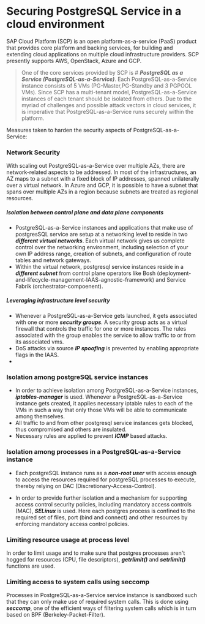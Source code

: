 # Securing PostgreSQL Service in a cloud environment

SAP Cloud Platform (SCP) is an open platform-as-a-service (PaaS) product that provides core platform and backing services, for building and extending cloud applications on multiple cloud infrastructure providers. SCP presently supports AWS, OpenStack, Azure and GCP.

>One of the core services provided by SCP is # *__PostgreSQL as a Service (PostgreSQL-as-a-Service)__*. Each PostgreSQL-as-a-Service instance consists of 5 VMs (PG-Master,PG-Standby and 3 PGPOOL VMs). Since SCP has a multi-tenant model, PostgreSQL-as-a-Service instances of each tenant should be isolated from others. Due to the myriad of challenges and possible attack vectors in cloud services, it is imperative that PostgreSQL-as-a-Service runs securely within the platform.

Measures taken to harden the security aspects of PostgreSQL-as-a-Service:
 
### Network Security
With scaling out PostgreSQL-as-a-Service over multiple AZs, there are network-related aspects to be addressed. In most of the infrastructures, an AZ maps to a subnet with a fixed block of IP addresses, spanned unilaterally over a virtual network. In Azure and GCP, it is possible to have a subnet that spans over multiple AZs in a region because subnets are treated as regional resources.

##### Isolation between control plane and data plane components

- PostgreSQL-as-a-Service instances and applications that make use of postgresSQL service are setup at a networking level to reside in two *__different virtual networks__*. Each virtual network gives us complete control over the networking environment, including selection of your own IP address range, creation of subnets, and configuration of route tables and network gateways.
- Within the virtual network, postgresql service instances reside in a *__different subnet__* from control plane operators like Bosh (deployment-and-lifecycle-management-IAAS-agnostic-framework)  and Service Fabrik (orchestrator-compoenent).

##### Leveraging infrastructure level security
 
- Whenever a PostgreSQL-as-a-Service gets launched, it gets associated with one or more *__security groups__*. A security group acts as a virtual firewall that controls the traffic for one or more instances. The rules associated with the group enables the service to allow traffic to or from its associated vms.
- DoS attacks via source *__IP spoofing__* is prevented by enabling appropriate flags in the IAAS.
- 
### Isolation among postgreSQL service instances
- In order to achieve isolation among PostgreSQL-as-a-Service instances, *__iptables-manager__* is used. Whenever a PostgreSQL-as-a-Service instance gets created, it applies necessary iptable rules to each of the VMs in such a way that only those VMs will be able to communicate among themselves.
- All traffic to and from other postgresql service instances gets blocked, thus compromised and others are insulated.
- Necessary rules are applied to prevent *__ICMP__* based attacks.

### Isolation among processes in a PostgreSQL-as-a-Service instance

- Each postgreSQL instance runs as a *__non-root user__* with access enough to access the resources required for postgreSQL processes to execute, thereby relying on DAC (Discretionary-Access-Control).

- In order to provide further isolation and a mechanism for supporting access control security policies, including  mandatory access controls (MAC), *__SELinux__* is used. Here each postgres process is confined to the required set of files, port (bind and connect) and other resources by enforcing mandatory access control policies.

### Limiting resource usage at process level

In order to limit usage and to make sure that postgres processes aren't hogged for resources (CPU, file descriptors), *__getrlimit()__* and *__setrlimit()__* functions are used.

### Limiting access to system calls using seccomp

Processes in PostgreSQL-as-a-Service service instance is sandboxed such that they can only make use of required system calls. This is done using *__seccomp__*, one of the efficient ways of filtering system calls which is in turn based on BPF (Berkeley-Packet-Filter).
